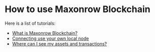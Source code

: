 # How to use Maxonrow Blockchain

Here is a list of tutorials:

* [What is Maxonrow Blockchain?](mxw-FAQ.md "What is Maxonrow Blockchain?")
* [Connecting use your own local node](mxw-Run_full_node_to_join.md "Connecting use your own local node")
* [Where can I see my assets and transactions?](mxw-FAQ.md "Where can I see my assets and transactions?")

